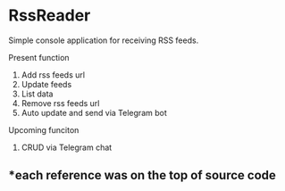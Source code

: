 # RssReader
Simple console application for receiving RSS feeds.

Present function 
1) Add rss feeds url
2) Update feeds
3) List data
4) Remove rss feeds url
5) Auto update and send via Telegram bot

Upcoming funciton
1) CRUD via Telegram chat

*each reference was on the top of source code
-----------------------------------------------------